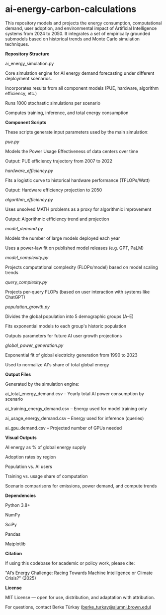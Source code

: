# ai-energy-carbon-calculations

This repository models and projects the energy consumption, computational demand, user adoption, and environmental impact of Artificial Intelligence systems from 2024 to 2050. It integrates a set of empirically grounded submodels based on historical trends and Monte Carlo simulation techniques.



**Repository Structure**

ai_energy_simulation.py

Core simulation engine for AI energy demand forecasting under different deployment scenarios.

Incorporates results from all component models (PUE, hardware, algorithm efficiency, etc.)

Runs 1000 stochastic simulations per scenario

Computes training, inference, and total energy consumption



**Component Scripts**

These scripts generate input parameters used by the main simulation:


_pue.py_

Models the Power Usage Effectiveness of data centers over time

Output: PUE efficiency trajectory from 2007 to 2022


_hardware_efficiency.py_

Fits a logistic curve to historical hardware performance (TFLOPs/Watt)

Output: Hardware efficiency projection to 2050


_algorithm_efficiency.py_

Uses unsolved MATH problems as a proxy for algorithmic improvement

Output: Algorithmic efficiency trend and projection


_model_demand.py_

Models the number of large models deployed each year

Uses a power-law fit on published model releases (e.g. GPT, PaLM)


_model_complexity.py_

Projects computational complexity (FLOPs/model) based on model scaling trends


_query_complexity.py_

Projects per-query FLOPs (based on user interaction with systems like ChatGPT)


_population_growth.py_

Divides the global population into 5 demographic groups (A–E)

Fits exponential models to each group's historic population

Outputs parameters for future AI user growth projections


_global_power_generation.py_

Exponential fit of global electricity generation from 1990 to 2023

Used to normalize AI's share of total global energy



**Output Files**

Generated by the simulation engine:

ai_total_energy_demand.csv – Yearly total AI power consumption by scenario

ai_training_energy_demand.csv – Energy used for model training only

ai_usage_energy_demand.csv – Energy used for inference (queries)

ai_gpu_demand.csv – Projected number of GPUs needed



**Visual Outputs**

AI energy as % of global energy supply

Adoption rates by region

Population vs. AI users

Training vs. usage share of computation

Scenario comparisons for emissions, power demand, and compute trends



**Dependencies**

Python 3.8+

NumPy

SciPy

Pandas

Matplotlib



**Citation**

If using this codebase for academic or policy work, please cite:

"AI’s Energy Challenge: Racing Towards Machine Intelligence or Climate Crisis?" (2025)



**License**

MIT License — open for use, distribution, and adaptation with attribution.

For questions, contact Berke Türkay (berke_turkay@alumni.brown.edu)
